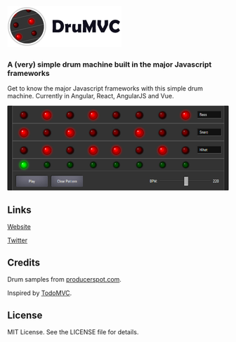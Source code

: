 # ![DruMVC](images/logoSmall.jpg)

### A (very) simple drum machine built in the major Javascript frameworks

Get to know the major Javascript frameworks with this simple drum machine. Currently in Angular, React, AngularJS and Vue.

![Screenshot](images/ss.jpg)

## Links

[Website]()

[Twitter](https://twitter.com/drumvc)

## Credits

Drum samples from [producerspot.com](http://www.producerspot.com/download-free-edm-drums-drum-samples-kit-by-producerspot).

Inspired by [TodoMVC](https://github.com/tastejs/todomvc).

## License

MIT License. See the LICENSE file for details.



